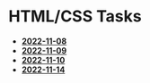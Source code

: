 # HTML/CSS Tasks
- [**2022-11-08**](https://arnoldastumenas.github.io/HTML-CSS/2022-11-08/Juoda.html) 
- [**2022-11-09**](https://arnoldastumenas.github.io/HTML-CSS/2022-11-09/Uzduotis.html) 
- [**2022-11-10**](https://arnoldastumenas.github.io/HTML-CSS/2022-11-10/text.html) 
- [**2022-11-14**](https://arnoldastumenas.github.io/HTML-CSS/2022-11-14/formos.html) 




 
